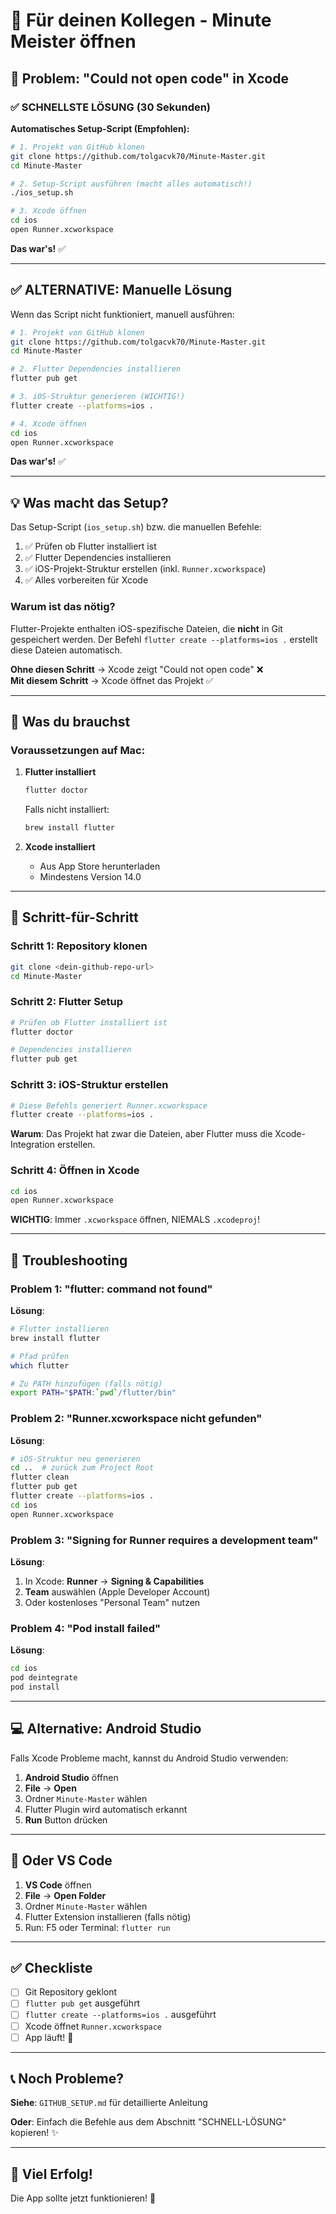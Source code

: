 # 👥 Für deinen Kollegen - Minute Meister öffnen

## 🚨 Problem: "Could not open code" in Xcode

### ✅ SCHNELLSTE LÖSUNG (30 Sekunden)

**Automatisches Setup-Script (Empfohlen):**

```bash
# 1. Projekt von GitHub klonen
git clone https://github.com/tolgacvk70/Minute-Master.git
cd Minute-Master

# 2. Setup-Script ausführen (macht alles automatisch!)
./ios_setup.sh

# 3. Xcode öffnen
cd ios
open Runner.xcworkspace
```

**Das war's!** ✅

---

## ✅ ALTERNATIVE: Manuelle Lösung

Wenn das Script nicht funktioniert, manuell ausführen:

```bash
# 1. Projekt von GitHub klonen
git clone https://github.com/tolgacvk70/Minute-Master.git
cd Minute-Master

# 2. Flutter Dependencies installieren
flutter pub get

# 3. iOS-Struktur generieren (WICHTIG!)
flutter create --platforms=ios .

# 4. Xcode öffnen
cd ios
open Runner.xcworkspace
```

**Das war's!** ✅

---

## 💡 Was macht das Setup?

Das Setup-Script (`ios_setup.sh`) bzw. die manuellen Befehle:

1. ✅ Prüfen ob Flutter installiert ist
2. ✅ Flutter Dependencies installieren
3. ✅ iOS-Projekt-Struktur erstellen (inkl. `Runner.xcworkspace`)
4. ✅ Alles vorbereiten für Xcode

### Warum ist das nötig?

Flutter-Projekte enthalten iOS-spezifische Dateien, die **nicht** in Git gespeichert werden. Der Befehl `flutter create --platforms=ios .` erstellt diese Dateien automatisch.

**Ohne diesen Schritt** → Xcode zeigt "Could not open code" ❌  
**Mit diesem Schritt** → Xcode öffnet das Projekt ✅

---

## 📝 Was du brauchst

### Voraussetzungen auf Mac:

1. **Flutter installiert**
   ```bash
   flutter doctor
   ```
   
   Falls nicht installiert:
   ```bash
   brew install flutter
   ```

2. **Xcode installiert**
   - Aus App Store herunterladen
   - Mindestens Version 14.0

---

## 🎯 Schritt-für-Schritt

### Schritt 1: Repository klonen

```bash
git clone <dein-github-repo-url>
cd Minute-Master
```

### Schritt 2: Flutter Setup

```bash
# Prüfen ob Flutter installiert ist
flutter doctor

# Dependencies installieren
flutter pub get
```

### Schritt 3: iOS-Struktur erstellen

```bash
# Diese Befehls generiert Runner.xcworkspace
flutter create --platforms=ios .
```

**Warum**: Das Projekt hat zwar die Dateien, aber Flutter muss die Xcode-Integration erstellen.

### Schritt 4: Öffnen in Xcode

```bash
cd ios
open Runner.xcworkspace
```

**WICHTIG**: Immer `.xcworkspace` öffnen, NIEMALS `.xcodeproj`!

---

## 🔧 Troubleshooting

### Problem 1: "flutter: command not found"

**Lösung**:
```bash
# Flutter installieren
brew install flutter

# Pfad prüfen
which flutter

# Zu PATH hinzufügen (falls nötig)
export PATH="$PATH:`pwd`/flutter/bin"
```

### Problem 2: "Runner.xcworkspace nicht gefunden"

**Lösung**:
```bash
# iOS-Struktur neu generieren
cd ..  # zurück zum Project Root
flutter clean
flutter pub get
flutter create --platforms=ios .
cd ios
open Runner.xcworkspace
```

### Problem 3: "Signing for Runner requires a development team"

**Lösung**:
1. In Xcode: **Runner** → **Signing & Capabilities**
2. **Team** auswählen (Apple Developer Account)
3. Oder kostenloses "Personal Team" nutzen

### Problem 4: "Pod install failed"

**Lösung**:
```bash
cd ios
pod deintegrate
pod install
```

---

## 💻 Alternative: Android Studio

Falls Xcode Probleme macht, kannst du Android Studio verwenden:

1. **Android Studio** öffnen
2. **File** → **Open**
3. Ordner `Minute-Master` wählen
4. Flutter Plugin wird automatisch erkannt
5. **Run** Button drücken

---

## 📱 Oder VS Code

1. **VS Code** öffnen
2. **File** → **Open Folder**
3. Ordner `Minute-Master` wählen
4. Flutter Extension installieren (falls nötig)
5. Run: F5 oder Terminal: `flutter run`

---

## ✅ Checkliste

- [ ] Git Repository geklont
- [ ] `flutter pub get` ausgeführt
- [ ] `flutter create --platforms=ios .` ausgeführt
- [ ] Xcode öffnet `Runner.xcworkspace`
- [ ] App läuft! 🎉

---

## 📞 Noch Probleme?

**Siehe**: `GITHUB_SETUP.md` für detaillierte Anleitung

**Oder**: Einfach die Befehle aus dem Abschnitt "SCHNELL-LÖSUNG" kopieren! ✨

---

## 🎉 Viel Erfolg!

Die App sollte jetzt funktionieren! 🚀

